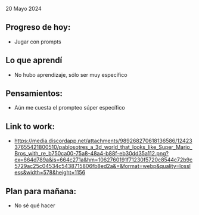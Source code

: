 20 Mayo 2024

## Progreso de hoy:
- Jugar con prompts 
## Lo que aprendí 
- No hubo aprendizaje, sólo ser muy específico 
## **Pensamientos**:
- Aún me cuesta el prompteo súper específico 
## Link to work: 
- https://media.discordapp.net/attachments/989268270618136586/1242337655421800510/pablosotres_a_3d_world_that_looks_like_Super_Mario_Bros_with_re_b750ca00-75a8-48a4-b88f-eb30dd35a112.png?ex=664d789a&is=664c271a&hm=1062760191f71230f5720c8544c72b9c5729ac25c04534c5438715806fb8ed2a&=&format=webp&quality=lossless&width=578&height=1156 
## Plan para mañana: 
- No sé qué hacer 
